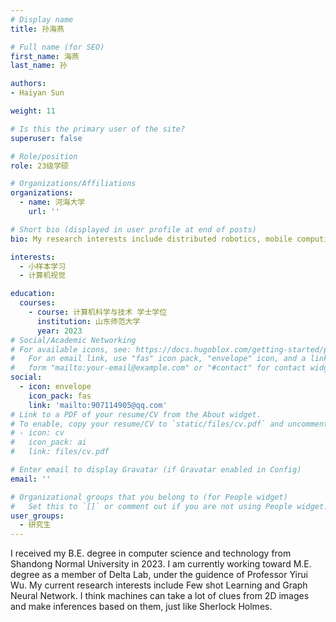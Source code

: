 ```yaml
---
# Display name
title: 孙海燕

# Full name (for SEO)
first_name: 海燕
last_name: 孙

authors:
- Haiyan Sun

weight: 11

# Is this the primary user of the site?
superuser: false

# Role/position
role: 23级学硕

# Organizations/Affiliations
organizations:
  - name: 河海大学
    url: ''

# Short bio (displayed in user profile at end of posts)
bio: My research interests include distributed robotics, mobile computing and programmable matter.

interests:
  - 小样本学习
  - 计算机视觉

education:
  courses:
    - course: 计算机科学与技术 学士学位
      institution: 山东师范大学
      year: 2023
# Social/Academic Networking
# For available icons, see: https://docs.hugoblox.com/getting-started/page-builder/#icons
#   For an email link, use "fas" icon pack, "envelope" icon, and a link in the
#   form "mailto:your-email@example.com" or "#contact" for contact widget.
social:
  - icon: envelope
    icon_pack: fas
    link: 'mailto:907114905@qq.com'
# Link to a PDF of your resume/CV from the About widget.
# To enable, copy your resume/CV to `static/files/cv.pdf` and uncomment the lines below.
# - icon: cv
#   icon_pack: ai
#   link: files/cv.pdf

# Enter email to display Gravatar (if Gravatar enabled in Config)
email: ''

# Organizational groups that you belong to (for People widget)
#   Set this to `[]` or comment out if you are not using People widget.
user_groups:
  - 研究生
---
```


I received my B.E. degree in computer science and technology from Shandong Normal University in 2023. I am currently working toward M.E. degree as a member of Delta Lab, under the guidence of Professor Yirui Wu. My current research interests include Few shot Learning and Graph Neural Network. I think machines can take a lot of clues from 2D images and make inferences based on them, just like Sherlock Holmes.

